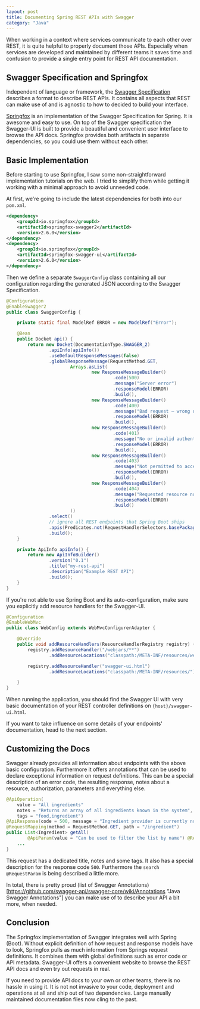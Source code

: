 ```yaml
---
layout: post
title: Documenting Spring REST APIs with Swagger
category: "Java"
---
```


When working in a context where services communicate to each other over REST, it is quite helpful to properly document those APIs. Especially when services are developed and maintained by different teams it saves time and confusion to provide a single entry point for REST API documentation.

## Swagger Specification and Springfox

Independent of language or framework, the [Swagger Specification](http://swagger.io/specification/ "Language agnostic Swagger specification") describes a format to describe REST APIs. It contains all aspects that REST can make use of and is agnostic to how to decided to build your interface.

[Springfox](http://springfox.io "Springfox, a Java Spring implementation of Swagger") is an implementation of the Swagger Specification for Spring. It is awesome and easy to use. On top of the Swagger specification the Swagger-UI is built to provide a beautiful and convenient user interface to browse the API docs. Springfox provides both artifacts in separate dependencies, so you could use them without each other.

## Basic Implementation

Before starting to use Springfox, I saw some non-straightforward implementation tutorials on the web. I tried to simplify them while getting it working with a minimal approach to avoid unneeded code.

At first, we're going to include the latest dependencies for both into our `pom.xml`.

``` xml
<dependency>
    <groupId>io.springfox</groupId>
    <artifactId>springfox-swagger2</artifactId>
    <version>2.6.0</version>
</dependency>
<dependency>
    <groupId>io.springfox</groupId>
    <artifactId>springfox-swagger-ui</artifactId>
    <version>2.6.0</version>
</dependency>
```

Then we define a separate `SwaggerConfig` class containing all our configuration regarding the generated JSON according to the Swagger Specification.

``` java
@Configuration
@EnableSwagger2
public class SwaggerConfig {

    private static final ModelRef ERROR = new ModelRef("Error");

    @Bean
    public Docket api() {
        return new Docket(DocumentationType.SWAGGER_2)
                .apiInfo(apiInfo())
                .useDefaultResponseMessages(false)
                .globalResponseMessage(RequestMethod.GET,
                        Arrays.asList(
                                new ResponseMessageBuilder()
                                        .code(500)
                                        .message("Server error")
                                        .responseModel(ERROR)
                                        .build(),
                                new ResponseMessageBuilder()
                                        .code(400)
                                        .message("Bad request – wrong usage of the API")
                                        .responseModel(ERROR)
                                        .build(),
                                new ResponseMessageBuilder()
                                        .code(401)
                                        .message("No or invalid authentication")
                                        .responseModel(ERROR)
                                        .build(),
                                new ResponseMessageBuilder()
                                        .code(403)
                                        .message("Not permitted to access for users role")
                                        .responseModel(ERROR)
                                        .build(),
                                new ResponseMessageBuilder()
                                        .code(404)
                                        .message("Requested resource not available (anymore)")
                                        .responseModel(ERROR)
                                        .build()
                        ))
                .select()
                // ignore all REST endpoints that Spring Boot ships
                .apis(Predicates.not(RequestHandlerSelectors.basePackage("org.springframework.boot")))
                .build();
    }

    private ApiInfo apiInfo() {
        return new ApiInfoBuilder()
                .version("0.1")
                .title("my-rest-api")
                .description("Example REST API")
                .build();
    }
}
```

If you're not able to use Spring Boot and its auto-configuration, make sure you explicitly add resource handlers for the Swagger-UI.

``` java
@Configuration
@EnableWebMvc
public class WebConfig extends WebMvcConfigurerAdapter {

    @Override
    public void addResourceHandlers(ResourceHandlerRegistry registry) {
        registry.addResourceHandler("/webjars/**")
                .addResourceLocations("classpath:/META-INF/resources/webjars/");

        registry.addResourceHandler("swagger-ui.html")
                .addResourceLocations("classpath:/META-INF/resources/");

    }
}
```

When running the application, you should find the Swagger UI with very basic documentation of your REST controller definitions on `{host}/swagger-ui.html`.

If you want to take influence on some details of your endpoints' documentation, head to the next section.

## Customizing the Docs

Swagger already provides all information about endpoints with the above basic configuration. Furthermore it offers annotations that can be used to declare exceptional information on request definitions. This can be a special description of an error code, the resulting response, notes about a resource, authorization, parameters and everything else.

``` java
@ApiOperation(
    value = "All ingredients"
    notes = "Returns an array of all ingredients known in the system",
    tags = "food,ingredient")
@ApiResponse(code = 500, message = "Ingredient provider is currently not available")
@RequestMapping(method = RequestMethod.GET, path = "/ingredient")
public List<Ingredient> getAll(
        @ApiParam(value = "Can be used to filter the list by name") @RequestParam(required = false) String search) {
    ...
}
```

This request has a dedicated title, notes and some tags. It also has a special description for the response code `500`. Furthermore the `search` `@RequestParam` is being described a little more.

In total, there is pretty proud (list of Swagger Annotations)[https://github.com/swagger-api/swagger-core/wiki/Annotations "Java Swagger Annotations"] you can make use of to describe your API a bit more, when needed.


## Conclusion

The Springfox implementation of Swagger integrates well with Spring (Boot). Without explicit definition of how request and response models have to look, Springfox pulls as much information from Springs request definitions. It combines them with global definitions such as error code or API metadata. Swagger-UI offers a convenient website to browse the REST API docs and even try out requests in real.

If you need to provide API docs to your own or other teams, there is no hassle in using it. It is not not invasive to your code, deployment and operations at all and ship out of two dependencies. Large manually maintained documentation files now cling to the past.
